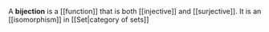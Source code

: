 A **bijection** is a [[function]] that is both [[injective]] and [[surjective]]. It is an [[isomorphism]] in [[Set|category of sets]]